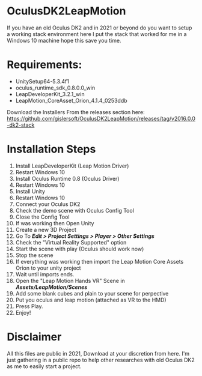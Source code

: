 # OculusDK2LeapMotion
If you have an old Oculus DK2 and in 2021 or beyond do you want to setup a working stack environment here I put the stack that worked for me in a Windows 10 machine hope this save you time.

# Requirements:

- UnitySetup64-5.3.4f1
- oculus_runtime_sdk_0.8.0.0_win
- LeapDeveloperKit_3.2.1_win
- LeapMotion_CoreAsset_Orion_4.1.4_0253ddb

Download the Installers From the releases section here: https://github.com/gislersoft/OculusDK2LeapMotion/releases/tag/v2016.0.0-dk2-stack

# Installation Steps

1. Install LeapDeveloperKit (Leap Motion Driver)
2. Restart Windows 10
3. Install Oculus Runtime 0.8 (Oculus Driver)
4. Restart Windows 10
5. Install Unity
6. Restart Windows 10
7. Connect your Oculus DK2
8. Check the demo scene with Oculus Config Tool
9. Close the Config Tool
10. If was working then Open Unity
11. Create a new 3D Project
12. Go To ***Edit > Project Settings > Player > Other Settings***
13. Check the "Virtual Reality Supported" option
14. Start the scene with play (Oculus should work now)
15. Stop the scene
16. If everything was working then import the Leap Motion Core Assets Orion to your unity project
17. Wait until imports ends.
18. Open the "Leap Motion Hands VR" Scene in ***Assets/LeapMotion/Scenes***
19. Add some blank cubes and plain to your scene for perpective
20. Put you oculus and leap motion (attached as VR to the HMD)
21. Press Play.
22. Enjoy!

# Disclaimer

All this files are public in 2021, Download at your discretion from here. I'm just gathering in a public repo to help other researches with old Oculus DK2 as me to easily start a project.

